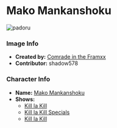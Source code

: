 # Mako Mankanshoku

![padoru](https://raw.githubusercontent.com/shadow578/Padoru-Padoru/master/Padoru/kill-la-kill-mako.png "Mako Mankanshoku")

### Image Info
* **Created by:**    [Comrade in the Framxx](https://knowyourmeme.com/photos/1439051-padoru)
* **Contributor:**   shadow578

### Character Info
* **Name:**   [Mako Mankanshoku](https://myanimelist.net/character/91675)
* **Shows:**
  * [Kill la Kill](https://myanimelist.net/anime/18679/Kill_la_Kill)
  * [Kill la Kill Specials](https://myanimelist.net/anime/21659/Kill_la_Kill_Specials)
  * [Kill la Kill](https://myanimelist.net/manga/58391/Kill_la_Kill)

